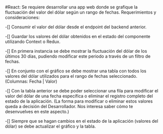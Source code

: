 #React:
Se requiere desarrollar una app web donde se grafique la fluctuación del
valor del dólar según un rango de fechas.
Requerimientos y consideraciones:

-[] Consumir el valor del dólar desde el endpoint del backend anterior.

-[] Guardar los valores del dólar obtenidos en el estado del
componente utilizando Context o Redux.

-[] En primera instancia se debe mostrar la fluctuación del dólar de
los últimos 30 días, pudiendo modificar este periodo a través de
un filtro de fechas.

-[] En conjunto con el gráfico se debe mostrar una tabla con todos los
valores del dólar utilizados para el rango de fechas seleccionado.
(Columnas: Fecha | Valor)

-[] Con la tabla anterior se debe poder seleccionar una fila para
modificar el valor del dólar de una fecha específica o eliminar el
registro completo del estado de la aplicación. (La forma para
modificar o eliminar estos valores queda a decisión del
Desarrollador. Nos interesa saber cómo te desenvuelves en este
aspecto.)

-[] Siempre que se hagan cambios en el estado de la aplicación
(valores del dólar) se debe actualizar el gráfico y la tabla.

